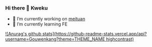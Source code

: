 ### Hi there 👋 Kweku
- 🔭 I’m currently working on [meituan](https://about.meituan.com/en)
- 🌱 I’m currently learning FE

[![Anurag's github stats](https://github-readme-stats.vercel.app/api?username=Gouwenkang?theme=THEME_NAME highcontrast)](https://github.com/anuraghazra/github-readme-stats)
<!--
**Gouwenkang/Gouwenkang** is a ✨ _special_ ✨ repository because its `README.md` (this file) appears on your GitHub profile.

Here are some ideas to get you started:

- 🔭 I’m currently working on ...
- 🌱 I’m currently learning ...
- 👯 I’m looking to collaborate on ...
- 🤔 I’m looking for help with ...
- 💬 Ask me about ...
- 📫 How to reach me: ...
- 😄 Pronouns: ...
- ⚡ Fun fact: ...
-->
